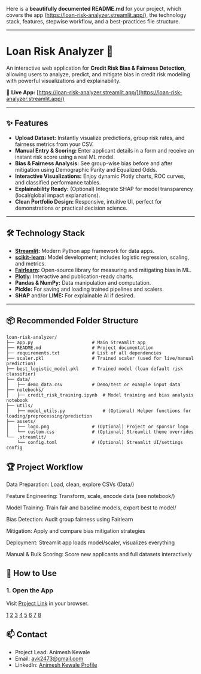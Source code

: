 Here is a **beautifully documented README.md** for your project, which covers the app (https://loan-risk-analyzer.streamlit.app/), the technology stack, features, stepwise workflow, and a best-practices file structure.

***

# Loan Risk Analyzer 🚦

An interactive web application for **Credit Risk Bias & Fairness Detection**, allowing users to analyze, predict, and mitigate bias in credit risk modeling with powerful visualizations and explainability. 

🔗 **Live App:** [https://loan-risk-analyzer.streamlit.app/](https://loan-risk-analyzer.streamlit.app/)

***

## ✨ Features

- **Upload Dataset:** Instantly visualize predictions, group risk rates, and fairness metrics from your CSV.
- **Manual Entry & Scoring:** Enter applicant details in a form and receive an instant risk score using a real ML model.
- **Bias & Fairness Analysis:** See group-wise bias before and after mitigation using Demographic Parity and Equalized Odds.
- **Interactive Visualizations:** Enjoy dynamic Plotly charts, ROC curves, and classified performance tables.
- **Explainability Ready:** (Optional) Integrate SHAP for model transparency (local/global impact explanations).
- **Clean Portfolio Design:** Responsive, intuitive UI, perfect for demonstrations or practical decision science.

***

## 🛠️ Technology Stack

- **[Streamlit](https://streamlit.io/):** Modern Python app framework for data apps.
- **[scikit-learn](https://scikit-learn.org/):** Model development; includes logistic regression, scaling, and metrics.
- **[Fairlearn](https://fairlearn.org/):** Open-source library for measuring and mitigating bias in ML.
- **[Plotly](https://plotly.com/):** Interactive and publication-ready charts.
- **Pandas & NumPy:** Data manipulation and computation.
- **Pickle:** For saving and loading trained pipelines and scalers.
- **SHAP** and/or **LIME:** For explainable AI if desired.

***

## 📦 Recommended Folder Structure

```plaintext
loan-risk-analyzer/
├── app.py                      # Main Streamlit app
├── README.md                   # Project documentation
├── requirements.txt            # List of all dependencies
├── scaler.pkl                  # Trained scaler (used for live/manual prediction)
├── best_logistic_model.pkl     # Trained model (loan default risk classifier)
├── data/
│   ├── demo_data.csv           # Demo/test or example input data
├── notebooks/
│   ├── credit_risk_training.ipynb  # Model training and bias analysis notebook
├── utils/
│   ├── model_utils.py              # (Optional) Helper functions for loading/preprocessing/prediction
├── assets/
│   ├── logo.png                # (Optional) Project or sponsor logo
│   └── custom.css              # (Optional) Streamlit theme overrides
└── .streamlit/
    └── config.toml             # (Optional) Streamlit UI/settings config
```

## 🏆 Project Workflow
Data Preparation: Load, clean, explore CSVs (Data/)

Feature Engineering: Transform, scale, encode data (see notebook/)

Model Training: Train fair and baseline models, export best to model/

Bias Detection: Audit group fairness using Fairlearn

Mitigation: Apply and compare bias mitigation strategies

Deployment: Streamlit app loads model/scaler, visualizes everything

Manual & Bulk Scoring: Score new applicants and full datasets interactively

## 🚀 How to Use

### 1. **Open the App**
Visit [Project Link](https://loan-risk-analyzer.streamlit.app/) in your browser.


[1](https://discuss.streamlit.io/t/streamlit-best-practices/57921)
[2](https://blog.streamlit.io/best-practices-for-building-genai-apps-with-streamlit/)
[3](https://docs.streamlit.io/develop/concepts/connections/connecting-to-data)
[4](https://deepnote.com/blog/ultimate-guide-to-the-streamlit-library)
[5](https://docs.streamlit.io)
[6](https://docs.healthuniverse.com/overview/building-apps-in-health-universe/developing-your-health-universe-app/working-in-streamlit/streamlit-best-practices)
[7](https://docs.snowflake.com/en/developer-guide/streamlit/getting-started)
[8](https://docs.streamlit.io/develop/concepts/multipage-apps/overview)

## 📫 Contact
- Project Lead: Animesh Kewale
- Email: avk2473@gmail.com
- LinkedIn: [Animesh Kewale Profile](https://www.linkedin.com/in/animesh-kewale-9a4597292/)

